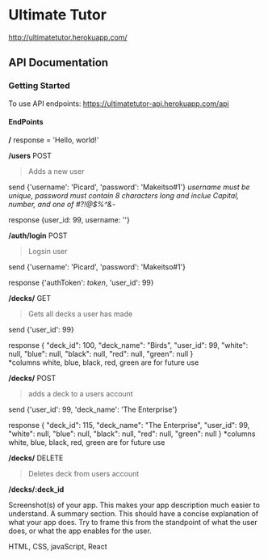 # Ultimate Tutor
http://ultimatetutor.herokuapp.com/

## API Documentation
### Getting Started
To use API endpoints:
https://ultimatetutor-api.herokuapp.com/api

#### EndPoints
**/**
response = 'Hello, world!'

**/users**  POST
>Adds a new user

send {'username': 'Picard', 'password': 'Makeitso#1'}
*username must be unique, password must contain 8 characters long and inclue Capital, number, and one of #?!@$%^&*-

response  {user_id: 99, username: ''}

**/auth/login**  POST
>Logsin user

send 
    {'username': 'Picard', 'password': 'Makeitso#1'}

response 
    {'authToken': *token*, 'user_id': 99}

**/decks/**   GET
>Gets all decks a user has made

send 
    {'user_id': 99}

response 
    {
    "deck_id": 100,
    "deck_name": "Birds",
    "user_id": 99,
    "white": null,
    "blue": null,
    "black": null,
    "red": null,
    "green": null
    }  
*columns white, blue, black, red, green are for future use

**/decks/**   POST
>adds a deck to a users account

send 
    {'user_id': 99, 'deck_name': 'The Enterprise'}

response 
    {
    "deck_id": 115,
    "deck_name": "The Enterprise",
    "user_id": 99,
    "white": null,
    "blue": null,
    "black": null,
    "red": null,
    "green": null
    }
    *columns white, blue, black, red, green are for future use

**/decks/**  DELETE
>Deletes deck from users account

**/decks/:deck_id**

Screenshot(s) of your app. This makes your app description much easier to understand.
A summary section. This should have a concise explanation of what your app does. Try to frame this from the standpoint of what the user does, or what the app enables for the user.

HTML, CSS, javaScript, React
